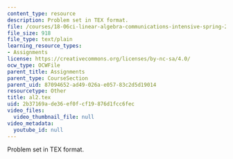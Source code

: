 ```yaml
---
content_type: resource
description: Problem set in TEX format.
file: /courses/18-06ci-linear-algebra-communications-intensive-spring-2004/2b37169ade36ef0fcf19876d1fcc6fec_al2.tex
file_size: 918
file_type: text/plain
learning_resource_types:
- Assignments
license: https://creativecommons.org/licenses/by-nc-sa/4.0/
ocw_type: OCWFile
parent_title: Assignments
parent_type: CourseSection
parent_uid: 87094652-ad49-026a-e057-83c2d5d19014
resourcetype: Other
title: al2.tex
uid: 2b37169a-de36-ef0f-cf19-876d1fcc6fec
video_files:
  video_thumbnail_file: null
video_metadata:
  youtube_id: null
---
```

Problem set in TEX format.